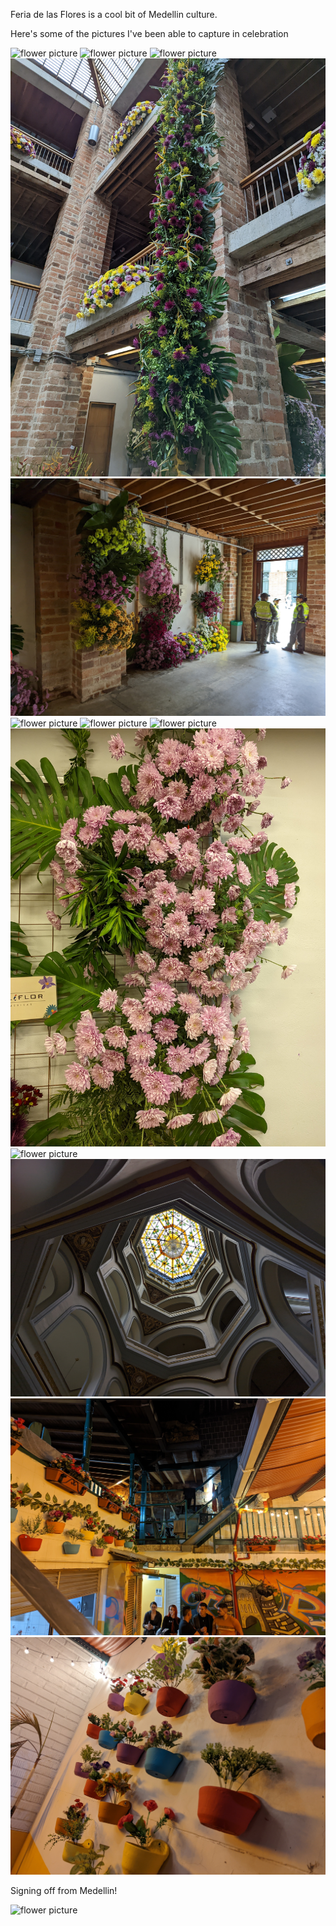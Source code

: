 Feria de las Flores is a cool bit of Medellin culture. 

Here's some of the pictures I've been able to capture in celebration

![flower picture](/assets/img/PXL_20220806_155902600.jpg)
![flower picture](/assets/img/PXL_20220806_161059677.jpg)
![flower picture](/assets/img/PXL_20220806_163121208.jpg)
![flower picture](/assets/img/PXL_20220806_163128380.jpg)
![flower picture](/assets/img/PXL_20220806_163306543.jpg)
![flower picture](/assets/img/PXL_20220806_163316429.jpg)
![flower picture](/assets/img/PXL_20220806_163327764.jpg)
![flower picture](/assets/img/PXL_20220806_163336398.jpg)
![flower picture](/assets/img/PXL_20220806_163359051.jpg)
![flower picture](/assets/img/PXL_20220806_163426514.jpg)
![flower picture](/assets/img/PXL_20220806_164548134.jpg)
![flower picture](/assets/img/PXL_20220812_015444132.jpg)
![flower picture](/assets/img/PXL_20220812_015646295.jpg)


Signing off from Medellin!

![flower picture](/assets/img/PXL_20220806_163013843.jpg)
